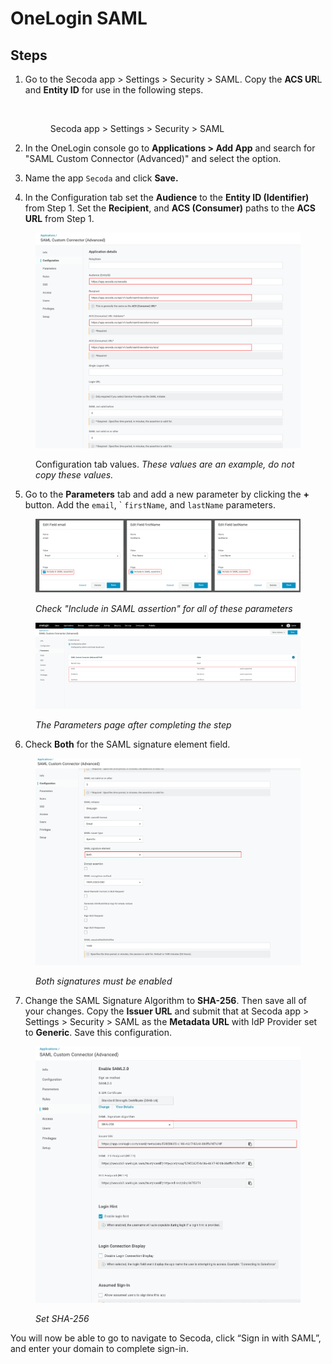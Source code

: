 # OneLogin SAML

## Steps

1.  Go to the Secoda app > Settings > Security > SAML. Copy the **ACS UR**L and **Entity ID** for use in the following steps.

    <figure><img src="../.gitbook/assets/Screenshot 2025-04-23 at 10.43.53 AM (6).png" alt=""><figcaption><p>Secoda app > Settings > Security > SAML</p></figcaption></figure>
2. In the OneLogin console go to **Applications > Add App** and search for "SAML Custom Connector (Advanced)" and select the option.
3. Name the app `Secoda` and click **Save.**
4. In the Configuration tab set the **Audience** to the **Entity ID (Identifier)** from Step 1. Set the **Recipient**, and **ACS (Consumer)** paths to the **ACS URL** from Step 1.

<figure><img src="../.gitbook/assets/Group 6.png" alt=""><figcaption><p>Configuration tab values. <em>These values are an example, do not copy these values.</em></p></figcaption></figure>

5. Go to the **Parameters** tab and add a new parameter by clicking the **+** button. Add the `email`, \` `firstName`, and `lastName` parameters.&#x20;

<figure><img src="../.gitbook/assets/Group 9.png" alt=""><figcaption><p><em>Check "Include in SAML assertion" for all of these parameters</em></p></figcaption></figure>

<figure><img src="../.gitbook/assets/Group 5 (1).png" alt=""><figcaption><p><em>The Parameters page after completing the step</em></p></figcaption></figure>

6. Check **Both** for the SAML signature element field.

<figure><img src="../.gitbook/assets/Group 7.png" alt=""><figcaption><p><em>Both signatures must be enabled</em></p></figcaption></figure>

7. Change the SAML Signature Algorithm to **SHA-256**. Then save all of your changes. Copy the **Issuer URL** and submit that at Secoda app > Settings > Security > SAML as the **Metadata URL** with IdP Provider set to **Generic**. Save this configuration.

<figure><img src="../.gitbook/assets/Group 1 (1) (1).png" alt=""><figcaption><p><em>Set SHA-256</em></p></figcaption></figure>

You will now be able to go to navigate to Secoda, click “Sign in with SAML”, and enter your domain to complete sign-in.
